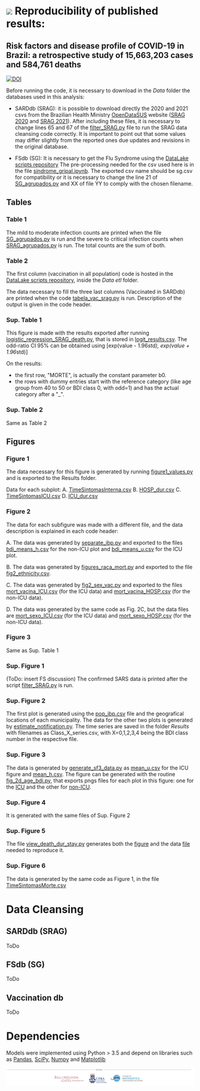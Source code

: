 # <img src="https://github.com/PAMepi/PAMepi_scripts_datalake/blob/main/Images/logo.png" width="80"/>  Reproducibility of published results: 

## Risk factors and disease profile of COVID-19 in Brazil: a retrospective study of 15,663,203 cases and 584,761 deaths

[![DOI](https://zenodo.org/badge/396775199.svg)](https://doi.org/10.5281/zenodo.6385254)

Before running the code, it is necessary to download in the *Data* folder the
databases used in this analysis:

- SARDdb (SRAG): it is possible to download directly the 2020 and 2021 csvs from
the Brazilian Health Ministry [OpenDataSUS](https://opendatasus.saude.gov.br/)
website ([SRAG 2020](https://opendatasus.saude.gov.br/dataset/srag-2020) and
[SRAG 2021](https://opendatasus.saude.gov.br/dataset/srag-2021-e-2022)). After 
including these files, it is necessary to change lines 65 and 67 of the [filter_SRAG.py](Code/filter_SRAG.py)
file to run the SRAG data cleansing code correctly. It is important to point out
that some values may differ slightly from the reported ones due updates and 
revisions in the original database.

- FSdb (SG): It is necessary to get the Flu Syndrome using the 
[DataLake scripts repository](https://github.com/PAMepi/PAMepi_scripts_datalake)
The pre-processing needed for the csv used here is in the file [sindrome_gripal.ipynb](https://github.com/PAMepi/PAMepi_scripts_datalake/blob/main/Data%20etl/sindrome_gripal.ipynb). The exported csv name should be sg.csv for 
compatibility or it is necessary to change the line 21 of [SG_agrupados.py](Code/SG_agrupados.py) and
XX of file YY to comply with the chosen filename.


## Tables

### Table 1

The mild to moderate infection counts are printed when the file [SG_agrupados.py](Code/SG_agrupados.py)
is run and the severe to critical infection counts when [SRAG_agrupados.py](Code/SRAG_agrupados.py)
is run. The total counts are the sum of both.

### Table 2

The first column (vaccination in all population) code is hosted in the
[DataLake scripts repository](https://github.com/PAMepi/PAMepi_scripts_datalake),
inside the *Data etl* folder.

The data necessary to fill the three last columns (Vaccinated in SARDdb) are
printed when the code [tabela_vac_srag.py](Code/tabela_vac_srag.py) is run.
Description of the output is given in the code header.

### Sup. Table 1

This figure is made with the results exported after running [logistic_regression_SRAG_death.py](Code/logistic_regression_SRAG_death.py),
that is stored in [logit_results.csv](Results/logit_results.csv). The odd-ratio CI 95\% can be
obtained using \[exp(value - 1.96*std), exp(value + 1.96*std)\]

On the results:
- the first row, "MORTE", is actually the constant parameter b0.
- the rows with dummy entries start with the reference category (like
age group from 40 to 50 or BDI class 0, with odd=1) and has the actual category
after a "\_".

### Sup. Table 2

Same as Table 2

## Figures


### Figure 1

The data necessary for this figure is generated by running [figure1_values.py](Code/figure1_values.py)
and is exported to the Results folder.

Data for each subplot:
A. [TimeSintomasInterna.csv](Results/TimeSintomasInterna.csv)
B. [HOSP_dur.csv](Results/HOSP_dur.csv)
C. [TimeSintomasICU.csv](Results/TimeSintomasICU.csv)
D. [ICU_dur.csv](Results/ICU_dur.csv)


### Figure 2

The data for each subfigure was made with a different file, and the data 
description is explained in each code header:

A. The data was generated by [separate_ibp.py](Code/separate_ibp.py)
and exported to the files [bdi_means_h.csv](Results/bdi_means_h.csv) for the 
non-ICU plot and [bdi_means_u.csv](Results/bdi_means_u.csv) for the ICU plot.

B. The data was generated by [figures_raca_mort.py](Code/figures_raca_mort.py)
and exported to the file [fig2_ethnicity.csv](Results/fig2_ethnicity.csv).

C. The data was generated by [fig2_sex_vac.py](Code/fig2_sex_vac.py)
and exported to the files [mort_vacina_ICU.csv](Results/mort_vacina_ICU.csv) (for the ICU data)
and [mort_vacina_HOSP.csv](Results/mort_vacina_HOSP.csv) (for the non-ICU data).

D. The data was generated by the same code as Fig. 2C, but the data files are
[mort_sexo_ICU.csv](Results/mort_vacina_ICU.csv) (for the ICU data)
and [mort_sexo_HOSP.csv](Results/mort_vacina_HOSP.csv) (for the non-ICU data).

### Figure 3

Same as Sup. Table 1

### Sup. Figure 1

(ToDo: insert FS discussion)
The confirmed SARS data is printed after the script [filter_SRAG.py](Code/filter_SRAG.py) is run.

### Sup. Figure 2

The first plot is generated using the [pop_ibp.csv](Data/pop_ibp.csv) file and
the geografical locations of each municipality.
The data for the other two plots is generated by [estimate_notification.py](Code/estimate_notification.py).
The time series are saved in the folder *Results* with filenames as
Class\_X\_series.csv, with X=0,1,2,3,4 being the BDI class number in the 
respective file.

### Sup. Figure 3

The data is generated by [generate_sf3_data.py](Code/generate_sf3_data.py) as
[mean_u.csv](Results/mean_u.csv) for the ICU figure and [mean_h.csv](Results/mean_h.csv).
The figure can be generated with the routine [fig_2d_age_bdi.py](Code/fig_2d_age_bdi.py),
that exports pngs files for each plot in this figure: one for the [ICU](Figures/contour_ICU_mortality.png)
and the other for [non-ICU](Figures/contour_HOSP_mortality.png).

### Sup. Figure 4

It is generated with the same files of Sup. Figure 2

### Sup. Figure 5

The file [view_death_dur_stay.py](Code/view_death_dur_stay.py) generates
both the [figure](Figures/SFig5.png) and the data [file](Results/mort_dur_hosp.csv) needed to reproduce it.

### Sup. Figure 6

The data is generated by the same code as Figure 1, in the file [TimeSintomasMorte.csv](Results/TimeSintomasMorte.csv)

# Data Cleansing

## SARDdb (SRAG)

ToDo

## FSdb (SG)

ToDo

## Vaccination db

ToDo

# Dependencies

Models were implemented using Python > 3.5 and depend on libraries such as [Pandas](https://github.com/pandas-dev/pandas), [SciPy](https://github.com/scipy/scipy), [Numpy](https://github.com/numpy/numpy) and [Matplotlib](https://github.com/matplotlib/matplotlib) 


![](../Images/apoio.png)

